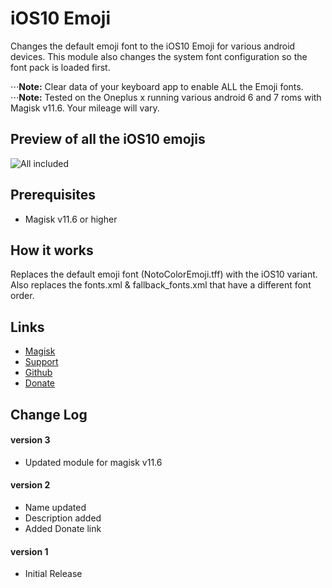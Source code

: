 # iOS10 Emoji
Changes the default emoji font to the iOS10 Emoji for various android devices.
This module also changes the system font configuration so the font pack is loaded first.

⋅⋅⋅**Note:** Clear data of your keyboard app to enable ALL the Emoji fonts.
⋅⋅⋅**Note:** Tested on the Oneplus x running various android 6 and 7 roms with Magisk v11.6. Your mileage will vary.

## Preview of all the iOS10 emojis
![All included](https://www.img.pixady.com/2017/03/876208_emojipediaappleios.jpg "All the iOS10 emoji")

## Prerequisites
* Magisk v11.6 or higher

## How it works
Replaces the default emoji font (NotoColorEmoji.tff) with the iOS10 variant. 
Also replaces the fonts.xml & fallback_fonts.xml that have a different font order.


## Links
* [Magisk](https://forum.xda-developers.com/apps/magisk/official-magisk-v7-universal-systemless-t3473445)
* [Support](https://github.com/jplwolters/Magisk-ios10-Emoji-font)
* [Github](https://github.com/jplwolters/Magisk-ios10-Emoji-font)
* [Donate](http://paypal.me/jeanpierrewolters/5)

## Change Log 
#### version 3
* Updated module for magisk v11.6

#### version 2
* Name updated
* Description added
* Added Donate link

#### version 1
* Initial Release
